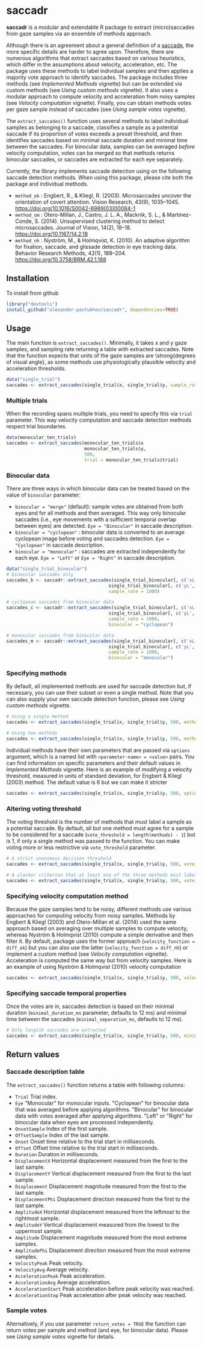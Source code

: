 # saccadr
**saccadr** is a modular and extendable R package to extract (micro)saccades from gaze samples via an ensemble of methods approach.

Although there is an agreement about a general definition of a [saccade](https://en.wikipedia.org/wiki/Saccade), the more specific details are harder to agree upon. Therefore, there are numerous algorithms that extract saccades based on various heuristics, which differ in the assumptions about velocity, acceleration, etc. The package uses these methods to label individual samples and then applies a majority vote approach to identify saccades. The package includes three methods (see _Implemented Methods_ vignette) but can be extended via custom methods (see _Using custom methods_ vignette). It also uses a modular approach to compute velocity and acceleration from noisy samples (see _Velocity computation_ vignette). Finally, you can obtain methods votes per gaze sample instead of saccades (see _Using sample votes_ vignette).

The `extract_saccades()` function uses several methods to label individual samples as belonging to a saccade, classifies a sample as a potential saccade if its proportion of votes exceeds a preset threshold, and then identifies saccades based on minimal saccade duration and minimal time between the saccades. For binocular data, samples can be averaged _before_ velocity computation, votes can be merged so that methods returns binocular saccades, or saccades are extracted for each eye separately.

Currently, the library implements saccade detection using on the following saccade detection methods. When using this package, please cite both the package and individual methods.

* `method_ek` : Engbert, R., & Kliegl, R. (2003). Microsaccades uncover the orientation of covert attention. Vision Research, 43(9), 1035–1045. https://doi.org/10.1016/S0042-6989(03)00084-1
* `method_om` : Otero-Millan, J., Castro, J. L. A., Macknik, S. L., & Martinez-Conde, S. (2014). Unsupervised clustering method to detect microsaccades. Journal of Vision, 14(2), 18–18. https://doi.org/10.1167/14.2.18
* `method_nh` : Nyström, M., & Holmqvist, K. (2010). An adaptive algorithm for fixation, saccade, and glissade detection in eye tracking data. Behavior Research Methods, 42(1), 188–204. https://doi.org/10.3758/BRM.42.1.188

## Installation
To install from github

```r
library("devtools")
install_github("alexander-pastukhov/saccadr", dependencies=TRUE)
```

## Usage
The main function is `extract_saccades()`. Minimally, it  takes x and y gaze samples, and sampling rate returning a table with extracted saccades. Note that the function expects that units of the gaze samples are \strong{degrees of visual angle}, as some methods use physiologically plausible velocity and acceleration thresholds.
```r
data("single_trial")
saccades <- extract_saccades(single_trial$x, single_trial$y, sample_rate = 500)
```


### Multiple trials
When the recording spans multiple trials, you need to specify this via `trial` parameter. This way velocity computation and saccade detection methods respect trial boundaries.

```r
data(monocular_ten_trials)
saccades <- extract_saccades(monocular_ten_trials$x
                             monocular_ten_trials$y, 
                             500,
                             trial = monocular_ten_trials$trial)
```

### Binocular data

There are three ways in which binocular data can be treated based on the value of `binocular` parameter:

* `binocular = "merge"` (default): sample votes are obtained from both eyes and for all methods and then averaged. This way only binocular saccades (i.e., eye movements with a sufficient temporal overlap between eyes) are detected. `Eye = "Binocular"` in saccade description.
* `binocular = "cyclopean"` : binocular data is converted to an average cyclopean image before voting and saccades detection. `Eye = "Cyclopean"` in saccade description.
* `binocular = "monocular"` : saccades are extracted independently for each eye. `Eye = "Left"` or `Eye = "Right"` in saccade description.

```r
data("single_trial_binocular")
# binocular saccades only
saccades_b <- saccadr::extract_saccades(single_trial_binocular[, c('xL', 'xR')],
                                      single_trial_binocular[, c('yL', 'yR')],
                                      sample_rate = 1000)

# cyclopean saccades from binocular data
saccades_c <- saccadr::extract_saccades(single_trial_binocular[, c('xL', 'xR')],
                                      single_trial_binocular[, c('yL', 'yR')],
                                      sample_rate = 1000,
                                      binocular = "cyclopean")

# monocular saccades from binocular data
saccades_m <- saccadr::extract_saccades(single_trial_binocular[, c('xL', 'xR')],
                                      single_trial_binocular[, c('yL', 'yR')],
                                      sample_rate = 1000,
                                      binocular = "monocular")
```

### Specifying methods
By default, all implemented methods are used for saccade detection but, if necessary, you can use their subset or even a single method. Note that you can also supply your own saccade detection function, please see _Using custom methods_ vignette.

```r
# Using a single method
saccades <- extract_saccades(single_trial$x, single_trial$y, 500, methods = method_om)

# Using two methods
saccades <- extract_saccades(single_trial$x, single_trial$y, 500, methods = list(method_ek, method_om))
```

Individual methods have their own parameters that are passed via `options` argument, which is a named list with `<parameter-name> = <value>` pairs. You can find information on specific parameters and their default values in _Implemented Methods_ vignette. Here is an example of modifying a velocity threshold, measured in units of standard deviation, for Engbert & Kliegl (2003) method. The default value is 6 but we can make it stricter

```r
saccades <- extract_saccades(single_trial$x, single_trial$y, 500, options = list("ek_velocity_threshold" = 8))
```

### Altering voting threshold
The voting threshold is the number of methods that must label a sample as a potential saccade. By default, all but one method must agree for a sample to be considered for a saccade (`vote_threshold = length(methods) - 1`) but is 1, if only a single method was passed to the function. You can make voting more or less restrictive via `vote_threshold` parameter.

```r
# A strict unanimous decision threshold
saccades <- extract_saccades(single_trial$x, single_trial$y, 500, vote_threshold = 3)

# A slacker criterion that at least one of the three methods must label sample as a saccade
saccades <- extract_saccades(single_trial$x, single_trial$y, 500, vote_threshold = 1)
```

### Specifying velocity computation method
Because the gaze samples tend to be noisy, different methods use various approaches for computing velocity from noisy samples. Methods by Engbert & Kliegl (2003) and  Otero-Millan et al. (2014) used the same approach based on averaging over multiple samples to compute velocity, whereas Nyström & Holmqvist (2010) compute a simple derivative and then filter it. By default, package uses the former approach (`velocity_function = diff_ek`) but you can also use the latter (`velocity_function = diff_nh`) or implement a custom method (see _Velocity computation_ vignette). Acceleration is computed the same way but from velocity samples. Here is an example of using Nyström & Holmqvist (2010) velocity computation

```r
saccades <- extract_saccades(single_trial$x, single_trial$y, 500, velocity_function = diff_nh)
```

### Specifying saccade temporal properties
Once the votes are in, saccades detection is based on their minimal duration (`minimal_duration_ms` parameter, defaults to 12 ms) and minimal time between the saccades (`minimal_separation_ms`, defaults to 12 ms).

```r
# Only longish saccades are extracted
saccades <- extract_saccades(single_trial$x, single_trial$y, 500, minimal_duration_ms = 20)
```

## Return values
### Saccade description table
The `extract_saccades()` function returns a table with following columns:

* `Trial` Trial index.
* `Eye` "Monocular" for monocular inputs. "Cyclopean" for binocular data that was averaged before applying algorithms. "Binocular" for binocular data with votes averaged after applying algorithms. "Left" or "Right" for binocular data when eyes are processed independently.
* `OnsetSample` Index of the first sample.
* `OffsetSample` Index of the last sample.
* `Onset` Onset time relative to the trial start in milliseconds.
* `Offset` Offset time relative to the trial start in milliseconds.
* `Duration` Duration in milliseconds.
* `DisplacementX` Horizontal displacement measured from the first to the last sample.
* `DisplacementY` Vertical displacement measured from the first to the last sample.
* `Displacement` Displacement magnitude measured from the first to the last sample.
* `DisplacementPhi` Displacement direction measured from the first to the last sample.
* `AmplitudeX` Horizontal displacement measured from the leftmost to the rightmost sample.
* `AmplitudeY` Vertical displacement measured from the lowest to the uppermost sample.
* `Amplitude` Displacement magnitude measured from the most extreme samples.
* `AmplitudePhi` Displacement direction measured from the most extreme samples.
* `VelocityPeak` Peak velocity.
* `VelocityAvg` Average velocity.
* `AccelerationPeak` Peak acceleration.
* `AccelerationAvg` Average acceleration.
* `AccelerationStart` Peak acceleration before peak velocity was reached.
* `AccelerationStop` Peak acceleration after peak velocity was reached.

### Sample votes
Alternatively, if you use parameter `return_votes = TRUE` the function can return votes per sample and method (and eye, for binocular data). Please see _Using sample votes_ vignette for details.

